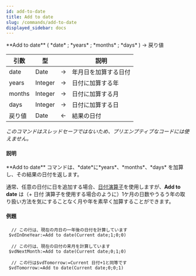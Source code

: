 ```yaml
---
id: add-to-date
title: Add to date
slug: /commands/add-to-date
displayed_sidebar: docs
---
```


<!--REF #_command_.Add to date.Syntax-->**Add to date** ( *date* ; *years* ; *months* ; *days* ) -> 戻り値<!-- END REF-->
<!--REF #_command_.Add to date.Params-->
| 引数 | 型 |  | 説明 |
| --- | --- | --- | --- |
| date | Date | &#8594;  | 年月日を加算する日付 |
| years | Integer | &#8594;  | 日付に加算する年 |
| months | Integer | &#8594;  | 日付に加算する月 |
| days | Integer | &#8594;  | 日付に加算する日 |
| 戻り値 | Date | &#8592; | 結果の日付 |

<!-- END REF-->

*このコマンドはスレッドセーフではないため、プリエンプティブなコードには使えません。*


#### 説明 

<!--REF #_command_.Add to date.Summary-->**Add to date** コマンドは、*date*に*years*、*months*、*days* を加算し、その結果の日付を返します。<!-- END REF--> 

通常、任意の日付に日を追加する場合、[日付演算子](https://developer.4d.com/docs/ja/Concepts/date/#%E6%97%A5%E4%BB%98%E6%BC%94%E7%AE%97%E5%AD%90)を使用しますが、**Add to date** は（+ 日付 演算子を使用する場合のように）1ケ月の日数やうるう年の取り扱い方法を気にすることなく月や年を素早く加算することができます。

#### 例題 

```4d
  // この行は、現在の月日の一年後の日付を計算しています
 $vdInOneYear:=Add to date(Current date;1;0;0)
 
  // この行は、現在の日付の来月を計算しています
 $vdNextMonth:=Add to date(Current date;0;1;0)
 
  // この行は$vdTomorrow:=Current 日付+1と同等です
 $vdTomorrow:=Add to date(Current date;0;0;1)
```

